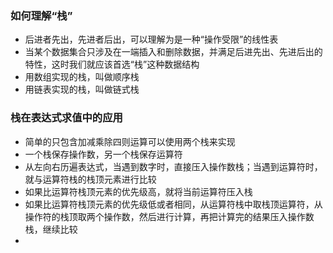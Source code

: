 ### 如何理解“栈”
- 后进者先出，先进者后出，可以理解为是一种“操作受限”的线性表
- 当某个数据集合只涉及在一端插入和删除数据，并满足后进先出、先进后出的特性，这时我们就应该首选“栈”这种数据结构
- 用数组实现的栈，叫做顺序栈
- 用链表实现的栈，叫做链式栈
### 栈在表达式求值中的应用
- 简单的只包含加减乘除四则运算可以使用两个栈来实现
- 一个栈保存操作数，另一个栈保存运算符
- 从左向右历遍表达式，当遇到数字时，直接压入操作数栈；当遇到运算符时，就与运算符栈的栈顶元素进行比较
- 如果比运算符栈顶元素的优先级高，就将当前运算符压入栈
- 如果比运算符栈顶元素的优先级低或者相同，从运算符栈中取栈顶运算符，从操作符的栈顶取两个操作数，然后进行计算，再把计算完的结果压入操作数栈，继续比较
- 